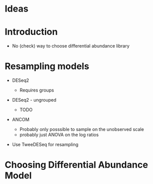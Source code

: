 # Ideas


# Introduction

- No (check) way to choose differential abundance library


# Resampling models

- DESeq2
  - Requires groups
- DESeq2 - ungrouped
  - TODO
- ANCOM
  - Probably only posssible to sample on the unobserved scale
  - probably just ANOVA on the log ratios

- Use TweeDESeq for resampling


# Choosing Differential Abundance Model
